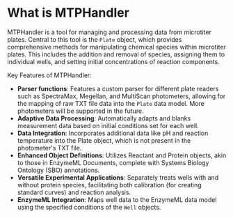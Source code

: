 # What is MTPHandler

MTPHandler is a tool for managing and processing data from microtiter plates. Central to this tool is the `Plate` object, which provides comprehensive methods for manipulating chemical species within microtiter plates. This includes the addition and removal of species, assigning them to individual wells, and setting initial concentrations of reaction components.

Key Features of MTPHandler:

- __Parser functions__: Features a custom parser for different plate readers such as SpectraMax, Megellan, and MultiScan photometers, allowing for the mapping of raw TXT file data into the `Plate` data model. More photometers will be supported in the future.
- __Adaptive Data Processing__: Automatically adapts and blanks measurement data based on initial conditions set for each well.
- __Data Integration__: Incorporates additional data like pH and reaction temperature into the Plate object, which is not present in the photometer's TXT file.
- __Enhanced Object Definitions__: Utilizes Reactant and Protein objects, akin to those in EnzymeML Documents, complete with Systems Biology Ontology (SBO) annotations.
- __Versatile Experimental Applications__: Separately treats wells with and without protein species, facilitating both calibration (for creating standard curves) and reaction analysis.
- __EnzymeML Integration__: Maps well data to the EnzymeML data model using the specified conditions of the `Well` objects.